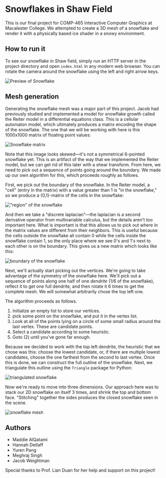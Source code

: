 # Snowflakes in Shaw Field

This is our final project for COMP-465 Interactive Computer Graphics at Macalester College. We attempted to create a 3D mesh of a snowflake and render it with a physically based ice shader in a snowy environment.

## How to run it

To see our snowflake in Shaw field, simply run an HTTP server in the project directory and open `index.html` in any modern web browser. You can rotate the camera around the snowflake using the left and right arrow keys.

![Preview of Snowflake](images/snowflake_rendered.jpg)

## Mesh generation

Generating the snowflake mesh was a major part of this project. Jacob had previously studied and implemented a model for snowflake growth called the Reiter model in a differential equations class. This is a cellular automaton model, which ultimately produces a matrix encoding the shape of the snowflake. The one that we will be working with here is this 1000x1000 matrix of floating point values:

![Snowflake matrix](images/matrix.png)

Note that this image looks skewed—it's not a symmetrical 6-pointed snowflake yet. This is an artifact of the way that we implemented the Reiter model, but we can get rid of this later with a shear transform. From here, we need to pick out a sequence of points going around the boundary. We made up our own algorithm for this, which proceeds roughly as follows.

First, we pick out the boundary of the snowflake. In the Reiter model, a "cell" (entry in the matrix) with a value greater than 1 is "in the snowflake," so we produce a {0,1}-matrix of the cells in the snowflake:

!["region" of the snowflake](images/region.png)

And then we take a "discrete laplacian"—the laplacian is a second derivative operator from multivariable calculus, but the details aren't too important here. What is important is that this allows us to pick out where in the matrix values are different from their neighbors. This is useful because the cells outside the snowflake all contain 0 while the cells inside the snowflake contain 1, so the only place where we see 0's and 1's next to each other is on the boundary. This gives us a new matrix which looks like this:

![boundary of the snowflake](images/boundary.png)

Next, we'll actually start picking out the vertices. We're going to take advantage of the symmetry of the snowflake here. We'll pick out a sequence of points along one half of one _dendrite_ (1/6 of the snowflake), reflect it to get one full dendrite, and then rotate it 6 times to get the complete mesh. We will somewhat arbitrarily chose the top left one.

The algorithm proceeds as follows.

1. Initialize an empty list to store our vertices.
2. pick some point on the snowflake, and put it in the vertex list.
3. Look at all of the points lying on a circle of some small radius around the last vertex. These are candidate points.
4. Select a candidate according to some heuristic.
5. Goto (2) until you've gone far enough.

Because we decided to work with the top left dendrite, the heuristic that we chose was this: choose the lowest candidate, or, if there are multiple lowest candidates, choose the one farthest from the second to last vertex. Once this is done, we can construct the full outline of the snowflake. Next, we triangulate this outline using the `Triangle` package for Python:

![triangulated snowflake](images/triangulated.png)

Now we're ready to move into three dimensions. Our approach here was to stack our 2D snowflake on itself 3 times, and shrink the top and bottom face. "Stitching" together the sides produces the closed snowflake seen in the scene.

![snowflake mesh](images/snowflake.png)

## Authors

 * Maddie AlQatami
 * Hannah Detlaff
 * Yuren Pang
 * Meghraj Singh
 * Jacob Weightman

 Special thanks to Prof. Lian Duan for her help and support on this project!